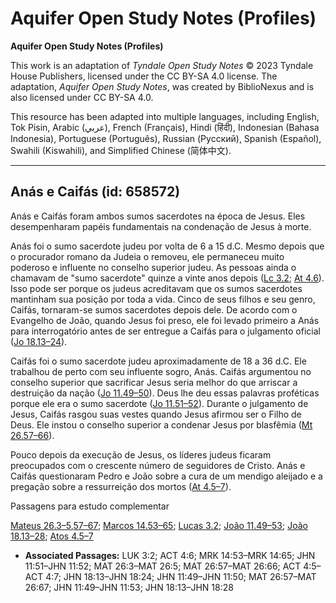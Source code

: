 # Aquifer Open Study Notes (Profiles)

**Aquifer Open Study Notes (Profiles)**

This work is an adaptation of *Tyndale Open Study Notes* © 2023 Tyndale House Publishers, licensed under the CC BY\-SA 4\.0 license. The adaptation, *Aquifer Open Study Notes*, was created by BiblioNexus and is also licensed under CC BY\-SA 4\.0\.

This resource has been adapted into multiple languages, including English, Tok Pisin, Arabic (عربي), French (Français), Hindi (हिंदी), Indonesian (Bahasa Indonesia), Portuguese (Português), Russian (Русский), Spanish (Español), Swahili (Kiswahili), and Simplified Chinese (简体中文).



--------------------------------

## Anás e Caifás (id: 658572)

Anás e Caifás foram ambos sumos sacerdotes na época de Jesus. Eles desempenharam papéis fundamentais na condenação de Jesus à morte.

Anás foi o sumo sacerdote judeu por volta de 6 a 15 d.C. Mesmo depois que o procurador romano da Judeia o removeu, ele permaneceu muito poderoso e influente no conselho superior judeu. As pessoas ainda o chamavam de "sumo sacerdote" quinze a vinte anos depois ([Lc 3\.2](https://ref.ly/Luke3:2); [At 4\.6](https://ref.ly/Acts4:6)). Isso pode ser porque os judeus acreditavam que os sumos sacerdotes mantinham sua posição por toda a vida. Cinco de seus filhos e seu genro, Caifás, tornaram\-se sumos sacerdotes depois dele. De acordo com o Evangelho de João, quando Jesus foi preso, ele foi levado primeiro a Anás para interrogatório antes de ser entregue a Caifás para o julgamento oficial ([Jo 18\.13–24](https://ref.ly/John18:13-John18:24)).

Caifás foi o sumo sacerdote judeu aproximadamente de 18 a 36 d.C. Ele trabalhou de perto com seu influente sogro, Anás. Caifás argumentou no conselho superior que sacrificar Jesus seria melhor do que arriscar a destruição da nação ([Jo 11\.49–50](https://ref.ly/John11:49-John11:50)). Deus lhe deu essas palavras proféticas porque ele era o sumo sacerdote ([Jo 11\.51–52](https://ref.ly/John11:51-John11:52)). Durante o julgamento de Jesus, Caifás rasgou suas vestes quando Jesus afirmou ser o Filho de Deus. Ele instou o conselho superior a condenar Jesus por blasfêmia ([Mt 26\.57–66](https://ref.ly/Matt26:57-Matt26:66)).

Pouco depois da execução de Jesus, os líderes judeus ficaram preocupados com o crescente número de seguidores de Cristo. Anás e Caifás questionaram Pedro e João sobre a cura de um mendigo aleijado e a pregação sobre a ressurreição dos mortos ([At 4\.5–7](https://ref.ly/Acts4:5-Acts4:7)).

Passagens para estudo complementar

[Mateus 26\.3–5](https://ref.ly/Matt26:3-Matt26:5),[57–67](https://ref.ly/Matt26:57-Matt26:67); [Marcos 14\.53–65](https://ref.ly/Mark14:53-Mark14:65); [Lucas 3\.2](https://ref.ly/Luke3:2); [João 11\.49–53](https://ref.ly/John11:49-John11:53); [João 18\.13–28](https://ref.ly/John18:13-John18:28); [Atos 4\.5–7](https://ref.ly/Acts4:5-Acts4:7)

* **Associated Passages:** LUK 3:2; ACT 4:6; MRK 14:53–MRK 14:65; JHN 11:51–JHN 11:52; MAT 26:3–MAT 26:5; MAT 26:57–MAT 26:66; ACT 4:5–ACT 4:7; JHN 18:13–JHN 18:24; JHN 11:49–JHN 11:50; MAT 26:57–MAT 26:67; JHN 11:49–JHN 11:53; JHN 18:13–JHN 18:28

